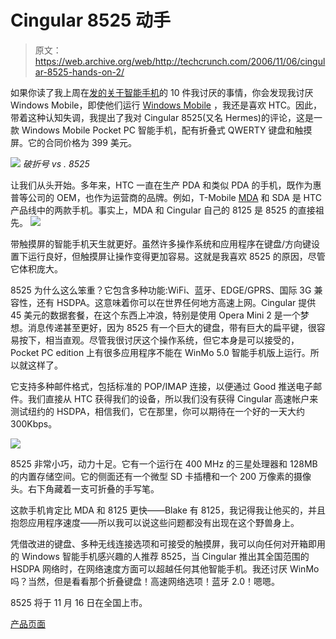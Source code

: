 # Cingular 8525 动手

> 原文：<https://web.archive.org/web/http://techcrunch.com/2006/11/06/cingular-8525-hands-on-2/>

如果你读了我上周在[发的关于智能手机](https://web.archive.org/web/20150912063621/http://crunchgear.com/2006/11/03/smartphones-now-10-things-i-hate-about-smartphones/)的 10 件我讨厌的事情，你会发现我讨厌 Windows Mobile，即使他们运行 [Windows Mobile](https://web.archive.org/web/20150912063621/http://crunchgear.com/2006/11/02/smartphones-now-windows-mobile-5/) ，我还是喜欢 HTC。因此，带着这种认知失调，我提出了我对 Cingular 8525(又名 Hermes)的评论，这是一款 Windows Mobile Pocket PC 智能手机，配有折叠式 QWERTY 键盘和触摸屏。它的合同价格为 399 美元。

![](img/b1debfa7ecb4657fb2c43a86161f2801.png)
*破折号 vs . 8525*

让我们从头开始。多年来，HTC 一直在生产 PDA 和类似 PDA 的手机，既作为惠普等公司的 OEM，也作为运营商的品牌。例如，T-Mobile [MDA](https://web.archive.org/web/20150912063621/http://www.t-mobile.com/shop/phones/Detail.aspx?device=8802ddeb-1ee4-477a-9608-d9cd1e2a903f) 和 SDA 是 HTC 产品线中的两款手机。事实上，MDA 和 Cingular 自己的 8125 是 8525 的直接祖先。
![](img/eeea8758ea7777711eb013976a2d06a4.png)

带触摸屏的智能手机天生就更好。虽然许多操作系统和应用程序在键盘/方向键设置下运行良好，但触摸屏让操作变得更加容易。这就是我喜欢 8525 的原因，尽管它体积庞大。

8525 为什么这么笨重？它包含多种功能:WiFi、蓝牙、EDGE/GPRS、国际 3G 兼容性，还有 HSDPA。这意味着你可以在世界任何地方高速上网。Cingular 提供 45 美元的数据套餐，在这个东西上冲浪，特别是使用 Opera Mini 2 是一个梦想。消息传递甚至更好，因为 8525 有一个巨大的键盘，带有巨大的扁平键，很容易按下，相当直观。尽管我很讨厌这个操作系统，但它本身是可以接受的，Pocket PC edition 上有很多应用程序不能在 WinMo 5.0 智能手机版上运行。所以就这样了。

它支持多种邮件格式，包括标准的 POP/IMAP 连接，以便通过 Good 推送电子邮件。我们直接从 HTC 获得我们的设备，所以我们没有获得 Cingular 高速帐户来测试纽约的 HSDPA，相信我们，它在那里，你可以期待在一个好的一天大约 300Kbps。

![](img/45a940f67828271b9f7752df014df88c.png)

8525 非常小巧，动力十足。它有一个运行在 400 MHz 的三星处理器和 128MB 的内置存储空间。它的侧面还有一个微型 SD 卡插槽和一个 200 万像素的摄像头。右下角藏着一支可折叠的手写笔。

这款手机肯定比 MDA 和 8125 更快——Blake 有 8125，我记得我让他买的，并且抱怨应用程序速度——所以我可以说这些问题都没有出现在这个野兽身上。

凭借改进的键盘、多种无线连接选项和可接受的触摸屏，我可以向任何对开箱即用的 Windows 智能手机感兴趣的人推荐 8525，当 Cingular 推出其全国范围的 HSDPA 网络时，在网络速度方面可以超越任何其他智能手机。我还讨厌 WinMo 吗？当然，但是看看那个折叠键盘！高速网络选项！蓝牙 2.0！嗯嗯。

8525 将于 11 月 16 日在全国上市。

[产品页面](https://web.archive.org/web/20150912063621/http://www.cingular.com/cell-phone-service/cell-phones/)